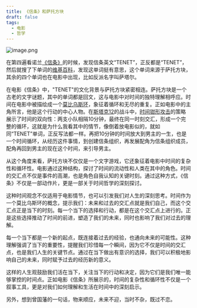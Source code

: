 ```yaml
---
title: 《信条》和萨托方块
draft: false
tags:
  - 电影
  - 哲学
---
```

 
![image.png](https://build-web.oss-cn-qingdao.aliyuncs.com/my_pic_file/20250816124945.png)


在第四遍看诺兰[《信条》](https://zhida.zhihu.com/search?content_id=252369122&content_type=Article&match_order=1&q=%E3%80%8A%E4%BF%A1%E6%9D%A1%E3%80%8B&zhida_source=entity)的时候，发现信条英文“TENET”，正反都是“TENET”，然后就搜了下单词的[维基百科](https://link.zhihu.com/?target=https%3A//zh.wikipedia.org/wiki/%25E8%2596%25A9%25E6%2589%2598%25E6%2596%25B9%25E5%25A1%258A)，发现这单词挺有意思，这个单词来源于萨托方块，其余的四个单词也在电影中出现，比如反派名字叫萨塔尔。

在电影《信条》中，"TENET"的文化背景与萨托方块紧密相连。萨托方块是一个古老的文字谜题，其中的单词都是回文，这与电影中对时间的独特理解相呼应。时间在电影中被描绘成一个[莫比乌斯环](https://zhida.zhihu.com/search?content_id=252369122&content_type=Article&match_order=1&q=%E8%8E%AB%E6%AF%94%E4%B9%8C%E6%96%AF%E7%8E%AF&zhida_source=entity)，象征着循环和无尽的重复。正如电影中的主角所言，他是这个行动的中心人物。在[斯塔克12](https://zhida.zhihu.com/search?content_id=252369122&content_type=Article&match_order=1&q=%E6%96%AF%E5%A1%94%E5%85%8B12&zhida_source=entity)的战斗中，[时间钳形攻击](https://zhida.zhihu.com/search?content_id=252369122&content_type=Article&match_order=1&q=%E6%97%B6%E9%97%B4%E9%92%B3%E5%BD%A2%E6%94%BB%E5%87%BB&zhida_source=entity)的策略展示了时间的双向性：两支小队相隔10分钟，最终在同一时刻交汇，形成一个完整的循环，这就是为什么我看其中的情节，像倒着放电影似的，就如同“TENET”单词，正反写法都一样。再把10分钟的时间放大到男主的一生，也是一个时间循环，从经历这件事情，到创建信条组织，再发展配角为信条组织成员，配角再回到男主的现在这个时间，来引导男主。

从这个角度来看，萨托方块不仅仅是一个文字游戏，它还象征着电影中时间的复杂性和循环性。电影通过这种结构，探讨了时间的流动性和人类在其中的角色。时间的交汇点不仅是事件的高潮，也是角色自我认知的关键时刻。通过这种方式，《信条》不仅是一部动作片，更是一部关于时间哲学的深刻探讨。

这种时间观念不仅适用于电影情节，也可以引发我们对人生的深刻思考。时间作为一个莫比乌斯环的概念，提示我们：未来和过去的交汇点就是我们自己，而这个交汇点正是当下的时刻。每一个当下的选择和行动，都是在这个交汇点上进行的。正是这些选择推动了时间的前进，塑造了我们的未来，同时也影响了我们对过去的理解。

每一个当下都是一个新的起点，既连接着过去的经验，也通向未来的可能性。这种理解强调了当下的重要性，提醒我们珍惜每一个瞬间，因为它不仅是时间的交汇点，也是我们人生的关键节点。通过在当下做出有意识的选择，我们可以积极地影响自己的未来，同时赋予过去的经历新的意义。

这样的人生观鼓励我们活在当下，关注当下的行动和决定，因为它们是我们唯一能够掌控的时间点。正如电影《信条》所展示的，时间的复杂性和循环性不仅是一个叙事工具，更是对我们如何理解和生活在时间中的深刻启示。

另外，想到曾国藩的一句话，物来顺应，未来不迎，当时不杂，既过不恋。